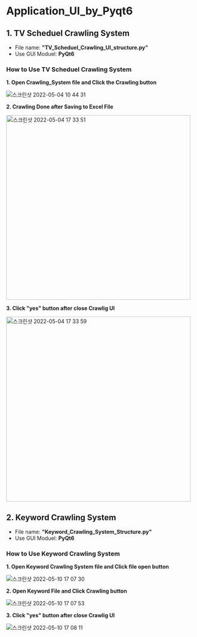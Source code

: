 # Application_UI_by_Pyqt6

## 1. TV Scheduel Crawling System

- File name: **"TV_Scheduel_Crawling_UI_structure.py"**
- Use GUI Moduel: **PyQt6**

### How to Use TV Scheduel Crawling System

**1. Open Crawling_System file and Click the Crawling button**

![스크린샷 2022-05-04 10 44 31](https://user-images.githubusercontent.com/80456601/166651241-b4f3576d-0531-458c-bc16-a9c65431982e.png)

**2. Crawling Done after Saving to Excel File**

<img width="493" alt="스크린샷 2022-05-04 17 33 51" src="https://user-images.githubusercontent.com/80456601/166651487-b11e5a8a-0c24-466d-ab62-0a7e0d45c9c6.png">

**3. Click "yes" button after close Crawlig UI** 

<img width="494" alt="스크린샷 2022-05-04 17 33 59" src="https://user-images.githubusercontent.com/80456601/166651752-321fe4c7-b23e-4a05-b6df-583ecd98ca17.png">

## 2. Keyword Crawling System

- File name: **"Keyword_Crawling_System_Structure.py"**
- Use GUI Moduel: **PyQt6**

### How to Use Keyword Crawling System

**1. Open Keyword Crawling System file and Click file open button**

![스크린샷 2022-05-10 17 07 30](https://user-images.githubusercontent.com/80456601/167589368-e33ee0f5-0026-4b3f-bd7c-45de867aaa3b.png)

**2. Open Keyword File and Click Crawling button**

![스크린샷 2022-05-10 17 07 53](https://user-images.githubusercontent.com/80456601/167589896-048b5789-5587-450d-a00c-58e6986bb0aa.png)

**3. Click "yes" button after close Crawlig UI**

![스크린샷 2022-05-10 17 08 11](https://user-images.githubusercontent.com/80456601/167590197-5b561ba2-598a-4521-87cb-47211f87a451.png)
